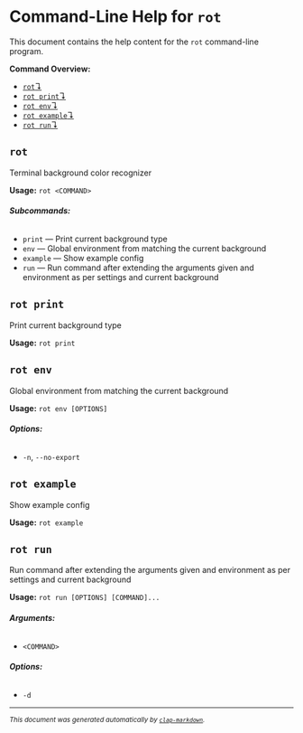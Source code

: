 # Command-Line Help for `rot`

This document contains the help content for the `rot` command-line program.

**Command Overview:**

* [`rot`↴](#rot)
* [`rot print`↴](#rot-print)
* [`rot env`↴](#rot-env)
* [`rot example`↴](#rot-example)
* [`rot run`↴](#rot-run)

## `rot`

Terminal background color recognizer

**Usage:** `rot <COMMAND>`

###### **Subcommands:**

* `print` — Print current background type
* `env` — Global environment from matching the current background
* `example` — Show example config
* `run` — Run command after extending the arguments given and environment as per settings and current background



## `rot print`

Print current background type

**Usage:** `rot print`



## `rot env`

Global environment from matching the current background

**Usage:** `rot env [OPTIONS]`

###### **Options:**

* `-n`, `--no-export`



## `rot example`

Show example config

**Usage:** `rot example`



## `rot run`

Run command after extending the arguments given and environment as per settings and current background

**Usage:** `rot run [OPTIONS] [COMMAND]...`

###### **Arguments:**

* `<COMMAND>`

###### **Options:**

* `-d`



<hr/>

<small><i>
    This document was generated automatically by
    <a href="https://crates.io/crates/clap-markdown"><code>clap-markdown</code></a>.
</i></small>

